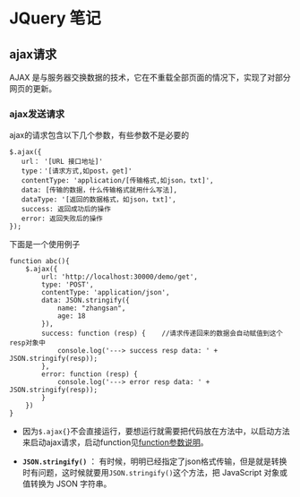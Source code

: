 # JQuery 笔记

## ajax请求

AJAX 是与服务器交换数据的技术，它在不重载全部页面的情况下，实现了对部分网页的更新。

### ajax发送请求

ajax的请求包含以下几个参数，有些参数不是必要的

```jq
$.ajax({
   url： '[URL 接口地址]'
   type：'[请求⽅式,如post，get]'
   contentType: 'application/[传输格式,如json，txt]',
   data: [传输的数据，什么传输格式就用什么写法],
   dataType: '[返回的数据格式，如json，txt]',
   success: 返回成功后的操作
   error: 返回失败后的操作
});
```

下面是一个使用例子

```jq
function abc(){
    $.ajax({
        url: 'http://localhost:30000/demo/get',
        type: 'POST',
        contentType: 'application/json',
        data: JSON.stringify({
            name: "zhangsan",
            age: 18
        }),
        success: function (resp) {    //请求传递回来的数据会自动赋值到这个resp对象中
            console.log('---> success resp data: ' + JSON.stringify(resp));
        },
        error: function (resp) {
            console.log('---> error resp data: ' + JSON.stringify(resp));
        }
    })
}
```

- 因为`$.ajax{}`不会直接运行，要想运行就需要把代码放在方法中，以启动方法来启动ajax请求，启动function见[function参数说明](../../入门参数/function.md)。

- **`JSON.stringify()`** ： 有时候，明明已经指定了json格式传输，但是就是转换时有问题，这时候就要用`JSON.stringify()`这个方法，把 JavaScript 对象或值转换为 JSON 字符串。
